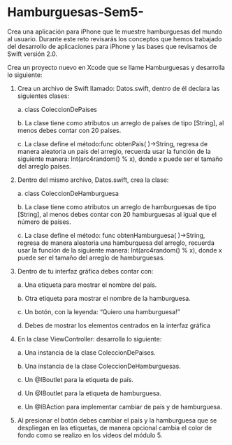 # Hamburguesas-Sem5-


Crea una aplicación para iPhone que le muestre hamburguesas del mundo al usuario. Durante este reto revisarás los conceptos que hemos trabajado del desarrollo de aplicaciones para iPhone y las bases que revisamos de Swift versión 2.0.

Crea un proyecto nuevo en Xcode que se llame Hamburguesas y desarrolla lo siguiente:

1. Crea un archivo de Swift llamado: Datos.swift, dentro de él declara las siguientes clases:

     a. class ColeccionDePaises

     b. La clase tiene como atributos un arreglo de países de tipo [String], al menos debes contar con  20 países.

     c. La clase define el método:func obtenPais( )->String, regresa de manera aleatoria un país del arreglo, recuerda usar la función de la siguiente manera: Int(arc4random() % x), donde x puede ser el tamaño del arreglo países.

2. Dentro del mismo archivo, Datos.swift, crea la clase:

     a. class ColeccionDeHamburguesa

     b. La clase tiene como atributos un arreglo de hamburguesas de tipo [String], al menos debes contar con  20 hamburguesas al igual que el número de países.

     c. La clase define el método: func obtenHamburguesa( )->String, regresa de manera aleatoria una hamburquesa del arreglo, recuerda usar la función de la siguiente manera: Int(arc4random() % x), donde x puede ser el tamaño del arreglo de hamburguesas.

3. Dentro de tu interfaz gráfica debes contar con:

     a. Una etiqueta para mostrar el nombre del país.

     b. Otra etiqueta para mostrar el nombre de la hamburguesa.

     c. Un botón, con la leyenda: “Quiero una hamburguesa!”

     d. Debes de mostrar los elementos centrados en la interfaz gráfica

4. En la clase ViewController: desarrolla lo siguiente:

     a. Una instancia de la clase ColeccionDePaises.

     b. Una instancia de la clase ColeccionDeHamburguesas.

     c. Un @IBoutlet para la etiqueta de país.

     d. Un @IBoutlet para la etiqueta de hamburguesa.

     e. Un @IBAction para implementar cambiar de país y de hamburguesa.

5. Al presionar el botón debes cambiar el país y la hamburguesa que se despliegan en las etiquetas, de manera opcional cambia el color de fondo como se realizo en los videos del módulo 5.
